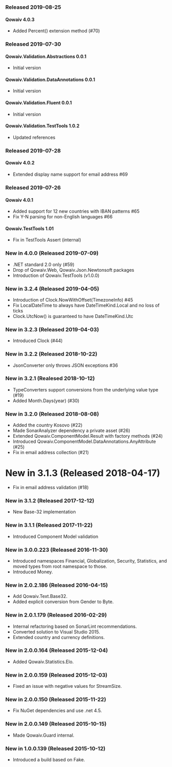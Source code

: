 ﻿### Released 2019-08-25
#### Qowaiv 4.0.3
* Added Percent() extension method (#70)

### Released 2019-07-30
#### Qowaiv.Validation.Abstractions 0.0.1
* Initial version
#### Qowaiv.Validation.DataAnnotations 0.0.1
* Initial version
#### Qowaiv.Validation.Fluent 0.0.1
* Initial version
#### Qowaiv.Validation.TestTools 1.0.2
* Updated references

### Released 2019-07-28
#### Qowaiv 4.0.2
* Extended display name support for email address #69 

### Released 2019-07-26
#### Qowaiv 4.0.1 
* Added support for 12 new countries with IBAN patterns #65
* Fix Y-N parsing for non-English languages #66
#### Qowaiv.TestTools 1.01
* Fix in TestTools Assert (internal)

### New in 4.0.0 (Released 2019-07-09)
* .NET standard 2.0 only (#59)
* Drop of Qowaiv.Web, Qowaiv.Json.Newtonsoft packages
* Introduction of Qowaiv.TestTools (v1.0.0)

### New in 3.2.4 (Released 2019-04-05)
* Introduction of Clock.NowWithOffset(TimezoneInfo) #45
* Fix LocalDateTime to always have DateTimeKind.Local and no loss of ticks
* Clock.UtcNow() is guaranteed to have DateTimeKind.Utc

### New in 3.2.3 (Released 2019-04-03)
* Introduced Clock (#44)

### New in 3.2.2 (Released 2018-10-22)
* JsonConverter only throws JSON exceptions #36

### New in 3.2.1 (Realesed 2018-10-12)
* TypeConverters support conversions from the underlying value type (#19)
* Added Month.Days(year) (#30)

### New in 3.2.0 (Released 2018-08-08)
* Added the country Kosovo (#22)
* Made SonarAnalyzer dependency a private asset (#26)
* Extended Qowaiv.ComponentModel.Result with factory methods (#24)
* Introduced Qowaiv.ComponentModel.DataAnnotations.AnyAttribute (#25)
* Fix in email address collection (#21)

# New in 3.1.3 (Released 2018-04-17)
* Fix in email address validation (#18)

### New in 3.1.2 (Released 2017-12-12)
* New Base-32 implementation

### New in 3.1.1 (Released 2017-11-22)
* Introduced Component Model validation

### New in 3.0.0.223 (Released 2016-11-30)
* Introduced namespaces Financial, Globalization, Security, Statistics, and moved types from root namespace to those.
* Introduced Money.

### New in 2.0.2.186 (Released 2016-04-15)
* Add Qowaiv.Text.Base32.
* Added explicit conversion from Gender to Byte.

### New in 2.0.1.179 (Released 2016-02-29)
* Internal refactoring based on SonarLint recommendations.
* Converted solution to Visual Studio 2015.
* Extended country and currency definitions.

### New in 2.0.0.164 (Released 2015-12-04)
* Added Qowaiv.Statistics.Elo.

### New in 2.0.0.159 (Released 2015-12-03)
* Fixed an issue with negative values for StreamSize.

### New in 2.0.0.150 (Released 2015-11-22)
* Fix NuGet dependencies and use .net 4.5.

### New in 2.0.0.149 (Released 2015-10-15)
* Made Qowaiv.Guard internal.

### New in 1.0.0.139 (Released 2015-10-12)
* Introduced a build based on Fake.
